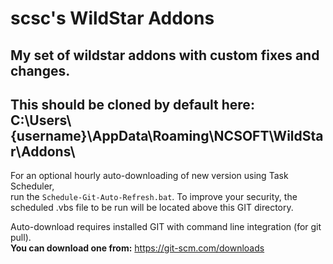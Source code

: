 # scsc's WildStar Addons
My set of wildstar addons with custom fixes and changes.
--
This should be cloned by default here:<br>
C:\Users\\{username}\\AppData\\Roaming\\NCSOFT\\WildStar\\Addons\\
--
For an optional hourly auto-downloading of new version using Task Scheduler,<br>
run the `Schedule-Git-Auto-Refresh.bat`. To improve your security, the<br>
scheduled .vbs file to be run will be located above this GIT directory.<br>

Auto-download requires installed GIT with command line integration (for git pull).<br>
**You can download one from:** https://git-scm.com/downloads